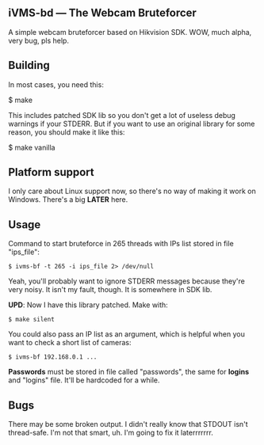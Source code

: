 iVMS-bd — The Webcam Bruteforcer
---

A simple webcam bruteforcer based on Hikvision SDK. WOW, much alpha, very bug, pls help.


## Building

In most cases, you need this:

  $ make

This includes patched SDK lib so you don't get a lot of useless debug warnings if your STDERR. But if you want to use an original library for some reason, you should make it like this:

  $ make vanilla


## Platform support

I only care about Linux support now, so there's no way of making it work on Windows. There's a big __LATER__ here.


## Usage

Command to start bruteforce in 265 threads with IPs list stored in file "ips_file":

    $ ivms-bf -t 265 -i ips_file 2> /dev/null

Yeah, you'll probably want to ignore STDERR messages because they're very noisy. It isn't my fault, though. It is somewhere in SDK lib.

__UPD__: Now I have this library patched. Make with:

    $ make silent

You could also pass an IP list as an argument, which is helpful when you want to check a short list of cameras:

    $ ivms-bf 192.168.0.1 ...

__Passwords__ must be stored in file called "passwords", the same for __logins__ and "logins" file. It'll be hardcoded for a while.


## Bugs
There may be some broken output. I didn't really know that STDOUT isn't thread-safe. I'm not that smart, uh. I'm going to fix it laterrrrrrr.